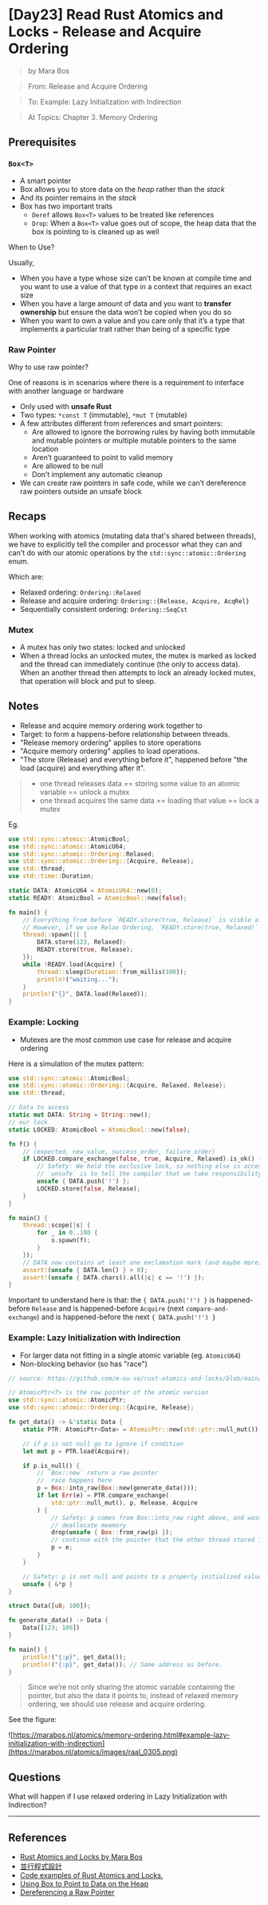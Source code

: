 # [Day23] Read Rust Atomics and Locks - Release and Acquire Ordering

> by Mara Bos

> From: Release and Acquire Ordering

> To: Example: Lazy Initialization with Indirection

> At Topics: Chapter 3. Memory Ordering

## Prerequisites

### `Box<T>`

- A smart pointer
- Box allows you to store data on the *heap* rather than the *stack*
- And its pointer remains in the *stack*
- Box has two important traits
    - `Deref` allows `Box<T>` values to be treated like references
    - `Drop`: When a `Box<T>` value goes out of scope, the heap data that the box is pointing to is cleaned up as well

When to Use?

Usually,

- When you have a type whose size can’t be known at compile time and you want to use a value of that type in a context that requires an exact size
- When you have a large amount of data and you want to **transfer ownership** but ensure the data won’t be copied when you do so
- When you want to own a value and you care only that it’s a type that implements a particular trait rather than being of a specific type

### Raw Pointer

Why to use raw pointer?

One of reasons is in scenarios where there is a requirement to interface with another language or hardware

- Only used with **unsafe Rust**
- Two types: `*const T` (immutable), `*mut T` (mutable)
- A few attributes different from references and smart pointers:
    - Are allowed to ignore the borrowing rules by having both immutable and mutable pointers or multiple mutable pointers to the same location
    - Aren’t guaranteed to point to valid memory
    - Are allowed to be null
    - Don’t implement any automatic cleanup
- We can create raw pointers in safe code, while we can’t dereference raw pointers outside an unsafe block

## Recaps

When working with atomics (mutating data that's shared between threads), we have to explicitly tell the compiler and processor what they can and can't do with our atomic operations by the `std::sync::atomic::Ordering` enum.

Which are:

- Relaxed ordering: `Ordering::Relaxed`
- Release and acquire ordering: `Ordering::{Release, Acquire, AcqRel}`
- Sequentially consistent ordering: `Ordering::SeqCst`

### Mutex

- A mutex has only two states: locked and unlocked
- When a thread locks an unlocked mutex, the mutex is marked as locked and the thread can immediately continue (the only to access data). When an another thread then attempts to lock an already locked mutex, that operation will block and put to sleep.

## Notes

- Release and acquire memory ordering work together to
- Target: to form a happens-before relationship between threads.
- "Release memory ordering" applies to store operations
- "Acquire memory ordering" applies to load operations.
- "The store (Release) and everything before it", happened before "the load (acquire) and everything after it".

> - one thread releases data == storing some value to an atomic variable == unlock a mutex
> - one thread acquires the same data == loading that value == lock a mutex

Eg.

```rust
use std::sync::atomic::AtomicBool;
use std::sync::atomic::AtomicU64;
use std::sync::atomic::Ordering::Relaxed;
use std::sync::atomic::Ordering::{Acquire, Release};
use std::thread;
use std::time::Duration;

static DATA: AtomicU64 = AtomicU64::new(0);
static READY: AtomicBool = AtomicBool::new(false);

fn main() {
    // Everything from before `READY.store(true, Release)` is visble after` READY.load(Acquire)`
    // However, if we use Relax Ordering, `READY.store(true, Relaxed)` may run before `DATA.store(123, Relaxed)`
    thread::spawn(|| {
        DATA.store(123, Relaxed);
        READY.store(true, Release);
    });
    while !READY.load(Acquire) {
        thread::sleep(Duration::from_millis(100));
        println!("waiting...");
    }
    println!("{}", DATA.load(Relaxed));
}
```

### Example: Locking

- Mutexes are the most common use case for release and acquire ordering

Here is a simulation of the mutex pattern:

```rust
use std::sync::atomic::AtomicBool;
use std::sync::atomic::Ordering::{Acquire, Relaxed, Release};
use std::thread;

// Data to access
static mut DATA: String = String::new();
// our lock
static LOCKED: AtomicBool = AtomicBool::new(false);

fn f() {
    // (expected, new_value, success_order, failure_order)
    if LOCKED.compare_exchange(false, true, Acquire, Relaxed).is_ok() {
        // Safety: We hold the exclusive lock, so nothing else is accessing DATA.
        // `unsafe` is to tell the compiler that we take responsibility for this synchronization mechanism
        unsafe { DATA.push('!') };
        LOCKED.store(false, Release);
    }
}

fn main() {
    thread::scope(|s| {
        for _ in 0..100 {
            s.spawn(f);
        }
    });
    // DATA now contains at least one exclamation mark (and maybe more).
    assert!(unsafe { DATA.len() } > 0);
    assert!(unsafe { DATA.chars().all(|c| c == '!') });
}
```

Important to understand here is that: the `{ DATA.push('!') }` is happened-before `Release` and is happened-before `Acquire` (next `compare-and-exchange`) and is happened-before the next `{ DATA.push('!') }`

### Example: Lazy Initialization with Indirection

- For larger data not fitting in a single atomic variable (eg. `AtomicU64`)
- Non-blocking behavior (so has "race")

```rust
// source: https://github.com/m-ou-se/rust-atomics-and-locks/blob/main/examples/ch3-09-lazy-init-box.rs

// AtomicPtr<T> is the raw pointer of the atomic version
use std::sync::atomic::AtomicPtr;
use std::sync::atomic::Ordering::{Acquire, Release};

fn get_data() -> &'static Data {
    static PTR: AtomicPtr<Data> = AtomicPtr::new(std::ptr::null_mut());

    // if p is not null go to ignore if condition
    let mut p = PTR.load(Acquire);

    if p.is_null() {
        // `Box::new` return a raw pointer
        //  race happens here
        p = Box::into_raw(Box::new(generate_data()));
        if let Err(e) = PTR.compare_exchange(
            std::ptr::null_mut(), p, Release, Acquire
        ) {
            // Safety: p comes from Box::into_raw right above, and wasn't shared with any other thread.
            // deallocate meomory
            drop(unsafe { Box::from_raw(p) });
            // continue with the pointer that the other thread stored in PTR
            p = e;
        }
    }

    // Safety: p is not null and points to a properly initialized value.
    unsafe { &*p }
}

struct Data([u8; 100]);

fn generate_data() -> Data {
    Data([123; 100])
}

fn main() {
    println!("{:p}", get_data());
    println!("{:p}", get_data()); // Same address as before.
}
```

>  Since we’re not only sharing the atomic variable containing the pointer, but also the data it points to, instead of relaxed memory ordering, we should use release and acquire ordering.

See the figure:

![https://marabos.nl/atomics/memory-ordering.html#example-lazy-initialization-with-indirection](https://marabos.nl/atomics/images/raal_0305.png)

## Questions

What will happen if I use relaxed ordering in Lazy Initialization with Indirection?

---

## References

- [Rust Atomics and Locks by Mara Bos](https://marabos.nl/atomics/)
- [並行程式設計](https://hackmd.io/@sysprog/concurrency/https%3A%2F%2Fhackmd.io%2F%40sysprog%2FS1AMIFt0D)
- [Code examples of Rust Atomics and Locks.](https://github.com/m-ou-se/rust-atomics-and-locks)
- [Using Box<T> to Point to Data on the Heap](https://doc.rust-lang.org/stable/book/ch15-01-box.html#using-boxt-to-point-to-data-on-the-heap)
- [Dereferencing a Raw Pointer](https://doc.rust-lang.org/stable/book/ch19-01-unsafe-rust.html?highlight=raw%20poin#dereferencing-a-raw-pointer)
